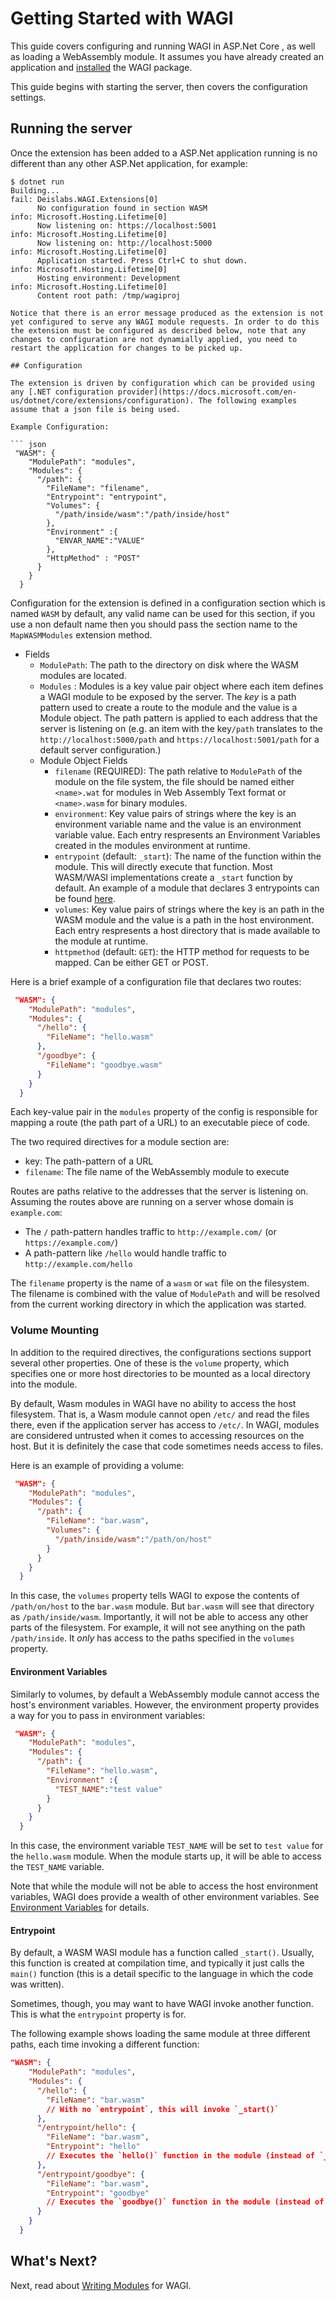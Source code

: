 # Getting Started with WAGI

This guide covers configuring and running WAGI in ASP.Net Core , as well as loading a WebAssembly module.
It assumes you have already created an application and [installed](installation.md) the WAGI package.

This guide begins with starting the server, then covers the configuration settings.

## Running the server

Once the extension has been added to a ASP.Net application running is no different than any other ASP.Net application, for example:

```console
$ dotnet run
Building...
fail: Deislabs.WAGI.Extensions[0]
      No configuration found in section WASM
info: Microsoft.Hosting.Lifetime[0]
      Now listening on: https://localhost:5001
info: Microsoft.Hosting.Lifetime[0]
      Now listening on: http://localhost:5000
info: Microsoft.Hosting.Lifetime[0]
      Application started. Press Ctrl+C to shut down.
info: Microsoft.Hosting.Lifetime[0]
      Hosting environment: Development
info: Microsoft.Hosting.Lifetime[0]
      Content root path: /tmp/wagiproj

Notice that there is an error message produced as the extension is not yet configured to serve any WAGI module requests. In order to do this the extension must be configured as described below, note that any changes to configuration are not dynamially applied, you need to restart the application for changes to be picked up.

## Configuration

The extension is driven by configuration which can be provided using any [.NET configuration provider](https://docs.microsoft.com/en-us/dotnet/core/extensions/configuration). The following examples assume that a json file is being used.

Example Configuration:

``` json
 "WASM": {
    "ModulePath": "modules",
    "Modules": {
      "/path": {
        "FileName": "filename",
        "Entrypoint": "entrypoint",
        "Volumes": {
          "/path/inside/wasm":"/path/inside/host"
        },
        "Environment" :{
          "ENVAR_NAME":"VALUE"
        },
        "HttpMethod" : "POST"
      }
    }
  }
```

Configuration for the extension is defined in a configuration section which is named `WASM` by default, any valid name can be used for this section, if you use a non default name then you should pass the section name to the ```MapWASMModules``` extension method.

- Fields
  - `ModulePath`: The path to the directory on disk where the WASM modules are located.
  - `Modules` : Modules is a key value pair object where each item defines a WAGI module to be exposed by the server. The *key* is a path pattern used to create a route to the module and the value is a Module object. The path pattern is applied to each address that the server is listening on (e.g. an item with the key`/path` translates to the `http://localhost:5000/path` and `https://localhost:5001/path` for a default server configuration.)
  - Module Object Fields
    - `filename` (REQUIRED): The path relative to `ModulePath` of the module on the file system, the file should be named either `<name>.wat` for modules in Web Assembly Text format or `<name>.wasm` for binary modules.
    - `environment`: Key value pairs of strings where the key is an environment variable name and the value is an environment variable value. Each entry respresents an Environment Variables created in the modules environment at runtime.
    - `entrypoint` (default: `_start`): The name of the function within the module. This will directly execute that function. Most WASM/WASI implementations create a `_start` function by default. An example of a module that declares 3 entrypoints can be found [here](https://github.com/technosophos/hello-wagi).
    - `volumes`: Key value pairs of strings where the key is an path in the WASM module and the value is a path in the host environment. Each entry respresents a host directory that is made available to the module at runtime.
    - `httpmethod` (default: `GET`): the HTTP method for requests to be mapped. Can be either GET or POST.

Here is a brief example of a configuration file that declares two routes:

```json
 "WASM": {
    "ModulePath": "modules",
    "Modules": {
      "/hello": {
        "FileName": "hello.wasm"
      },
      "/goodbye": {
        "FileName": "goodbye.wasm"
      }
    }
  }

```

Each key-value pair in the `modules` property of the config is responsible for mapping a route (the path part of a URL) to an executable piece of code.

The two required directives for a module section are:

- key: The path-pattern of a URL
- `filename`: The file name of the WebAssembly module to execute

Routes are paths relative to the addresses that the server is listening on. Assuming the routes above are running on a server whose domain is `example.com`:

- The `/` path-pattern handles traffic to `http://example.com/` (or `https://example.com/`)
- A path-pattern like `/hello` would handle traffic to `http://example.com/hello`

The `filename` property is the name of a `wasm` or `wat` file on the filesystem. The filename is combined with the value of `ModulePath` and will be resolved from the current working directory in which the application was started.

### Volume Mounting

In addition to the required directives, the configurations sections support several other properties.
One of these is the `volume` property, which specifies one or more host directories to be mounted as a local directory into the module.

By default, Wasm modules in WAGI have no ability to access the host filesystem.
That is, a Wasm module cannot open `/etc/` and read the files there, even if the application server has access to `/etc/`.
In WAGI, modules are considered untrusted when it comes to accessing resources on the host.
But it is definitely the case that code sometimes needs access to files.

Here is an example of providing a volume:

```json
 "WASM": {
    "ModulePath": "modules",
    "Modules": {
      "/path": {
        "FileName": "bar.wasm",
        "Volumes": {
          "/path/inside/wasm":"/path/on/host"
        }
      }
    }
  }
```

In this case, the `volumes` property tells WAGI to expose the contents of `/path/on/host` to the `bar.wasm` module.
But `bar.wasm` will see that directory as `/path/inside/wasm`. Importantly, it will not be able to access any other parts of the filesystem. For example, it will not see anything on the path `/path/inside`. It _only_ has access to the paths specified
in the `volumes` property.

#### Environment Variables

Similarly to volumes, by default a WebAssembly module cannot access the host's environment variables.
However, the environment property provides a way for you to pass in environment variables:

```json
 "WASM": {
    "ModulePath": "modules",
    "Modules": {
      "/path": {
        "FileName": "hello.wasm",
        "Environment" :{
          "TEST_NAME":"test value"
        }
      }
    }
  }
```

In this case, the environment variable `TEST_NAME` will be set to `test value` for the `hello.wasm` module.
When the module starts up, it will be able to access the `TEST_NAME` variable.

Note that while the module will not be able to access the host environment variables, WAGI does provide a wealth of other environment variables. See [Environment Variables](environment_variables.md) for details.

#### Entrypoint

By default, a WASM WASI module has a function called `_start()`.
Usually, this function is created at compilation time, and typically it just calls the `main()`
function (this is a detail specific to the language in which the code was written).

Sometimes, though, you may want to have WAGI invoke another function.
This is what the `entrypoint` property is for.

The following example shows loading the same module at three different paths, each time
invoking a different function:

```json
"WASM": {
    "ModulePath": "modules",
    "Modules": {
      "/hello": {
        "FileName": "bar.wasm"
        // With no `entrypoint`, this will invoke `_start()`
      },
      "/entrypoint/hello": {
        "FileName": "bar.wasm",
        "Entrypoint": "hello"
        // Executes the `hello()` function in the module (instead of `_start`)
      },
      "/entrypoint/goodbye": {
        "FileName": "bar.wasm",
        "Entrypoint": "goodbye"
        // Executes the `goodbye()` function in the module (instead of `_start`)
      }
    }
  }
```

## What's Next?

Next, read about [Writing Modules](writing_modules.md) for WAGI.
